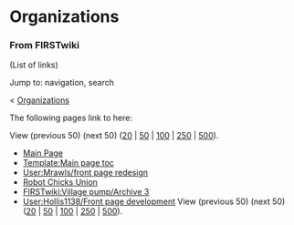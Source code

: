 # Organizations

### From FIRSTwiki

(List of links)

Jump to: navigation, search

&lt; [Organizations](/index.php?title=Organizations&redirect=no
"Organizations" )  

The following pages link to here:

View (previous 50) (next 50)
([20](/index.php?title=Special:Whatlinkshere/Organizations&limit=20&from=0
"Special:Whatlinkshere/Organizations" ) |
[50](/index.php?title=Special:Whatlinkshere/Organizations&limit=50&from=0
"Special:Whatlinkshere/Organizations" ) |
[100](/index.php?title=Special:Whatlinkshere/Organizations&limit=100&from=0
"Special:Whatlinkshere/Organizations" ) |
[250](/index.php?title=Special:Whatlinkshere/Organizations&limit=250&from=0
"Special:Whatlinkshere/Organizations" ) |
[500](/index.php?title=Special:Whatlinkshere/Organizations&limit=500&from=0
"Special:Whatlinkshere/Organizations" )).

  * [Main Page](Main_Page "Main Page" )
  * [Template:Main page toc](Template:Main_page_toc "Template:Main page toc" )
  * [User:Mrawls/front page redesign](User:Mrawls/front_page_redesign "User:Mrawls/front page redesign" )
  * [Robot Chicks Union](Robot_Chicks_Union "Robot Chicks Union" )
  * [FIRSTwiki:Village pump/Archive 3](FIRSTwiki:Village_pump/Archive_3 "FIRSTwiki:Village pump/Archive 3" )
  * [User:Hollis1138/Front page development](User:Hollis1138/Front_page_development "User:Hollis1138/Front page development" )
View (previous 50) (next 50)
([20](/index.php?title=Special:Whatlinkshere/Organizations&limit=20&from=0
"Special:Whatlinkshere/Organizations" ) |
[50](/index.php?title=Special:Whatlinkshere/Organizations&limit=50&from=0
"Special:Whatlinkshere/Organizations" ) |
[100](/index.php?title=Special:Whatlinkshere/Organizations&limit=100&from=0
"Special:Whatlinkshere/Organizations" ) |
[250](/index.php?title=Special:Whatlinkshere/Organizations&limit=250&from=0
"Special:Whatlinkshere/Organizations" ) |
[500](/index.php?title=Special:Whatlinkshere/Organizations&limit=500&from=0
"Special:Whatlinkshere/Organizations" )).

